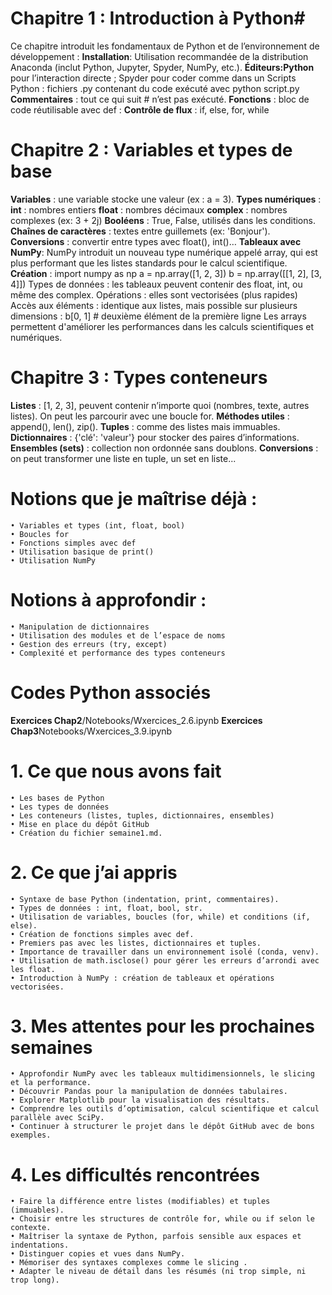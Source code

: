 # Chapitre 1 : Introduction à Python#

Ce chapitre introduit les fondamentaux de Python et de l’environnement de développement :
**Installation**: Utilisation recommandée de la distribution Anaconda (inclut Python, Jupyter, Spyder, NumPy, etc.).
**Éditeurs:Python** pour l’interaction directe ; Spyder pour coder comme dans un Scripts Python : fichiers .py contenant du code exécuté avec python script.py
**Commentaires** : tout ce qui suit # n’est pas exécuté.
**Fonctions** : bloc de code réutilisable avec def :
**Contrôle de flux** : if, else, for, while
 
# Chapitre 2 : Variables et types de base 
**Variables** : une variable stocke une valeur (ex : a = 3).
**Types numériques** :
**int** : nombres entiers
**float** : nombres décimaux
**complex** : nombres complexes (ex: 3 + 2j)
**Booléens** : True, False, utilisés dans les conditions.
**Chaînes de caractères** : textes entre guillemets (ex: 'Bonjour').
**Conversions** : convertir entre types avec float(), int()…
**Tableaux avec NumPy**: NumPy introduit un nouveau type numérique appelé array, qui est plus performant que les listes standards pour le calcul scientifique.
**Création** :
import numpy as np
a = np.array([1, 2, 3])
b = np.array([[1, 2], [3, 4]])
Types de données : les tableaux peuvent contenir des float, int, ou même des complex.
Opérations : elles sont vectorisées (plus rapides) 
Accès aux éléments : identique aux listes, mais possible sur plusieurs dimensions :
      b[0, 1]  # deuxième élément de la première ligne
Les arrays permettent d'améliorer les performances dans les calculs scientifiques et numériques.

# Chapitre 3 : Types conteneurs 
**Listes** : [1, 2, 3], peuvent contenir n’importe quoi (nombres, texte, autres listes). On peut les parcourir avec une boucle for.
**Méthodes utiles** : append(), len(), zip().
**Tuples** : comme des listes mais immuables.
**Dictionnaires** : {'clé': 'valeur'} pour stocker des paires d’informations.
**Ensembles (sets)** : collection non ordonnée sans doublons.
**Conversions** : on peut transformer une liste en tuple, un set en liste...

# Notions que je maîtrise déjà :
    • Variables et types (int, float, bool)
    • Boucles for
    • Fonctions simples avec def
    • Utilisation basique de print()
    • Utilisation NumPy
# Notions à approfondir :
    • Manipulation de dictionnaires
    • Utilisation des modules et de l’espace de noms
    • Gestion des erreurs (try, except)
    • Complexité et performance des types conteneurs


# Codes Python associés
**Exercices Chap2**/Notebooks/Wxercices_2.6.ipynb
**Exercices Chap3**Notebooks/Wxercices_3.9.ipynb


# 1. Ce que nous avons fait 
    • Les bases de Python
    • Les types de données
    • Les conteneurs (listes, tuples, dictionnaires, ensembles)
    • Mise en place du dépôt GitHub
    • Création du fichier semaine1.md.
      
# 2. Ce que j’ai appris
    • Syntaxe de base Python (indentation, print, commentaires).
    • Types de données : int, float, bool, str.
    • Utilisation de variables, boucles (for, while) et conditions (if, else).
    • Création de fonctions simples avec def.
    • Premiers pas avec les listes, dictionnaires et tuples.
    • Importance de travailler dans un environnement isolé (conda, venv).
    • Utilisation de math.isclose() pour gérer les erreurs d’arrondi avec les float.
    • Introduction à NumPy : création de tableaux et opérations vectorisées.
      
# 3. Mes attentes pour les prochaines semaines
    • Approfondir NumPy avec les tableaux multidimensionnels, le slicing et la performance.
    • Découvrir Pandas pour la manipulation de données tabulaires.
    • Explorer Matplotlib pour la visualisation des résultats.
    • Comprendre les outils d’optimisation, calcul scientifique et calcul parallèle avec SciPy.
    • Continuer à structurer le projet dans le dépôt GitHub avec de bons exemples.
# 4. Les difficultés rencontrées
    • Faire la différence entre listes (modifiables) et tuples (immuables).
    • Choisir entre les structures de contrôle for, while ou if selon le contexte.
    • Maîtriser la syntaxe de Python, parfois sensible aux espaces et indentations.
    • Distinguer copies et vues dans NumPy.
    • Mémoriser des syntaxes complexes comme le slicing .
    • Adapter le niveau de détail dans les résumés (ni trop simple, ni trop long).
